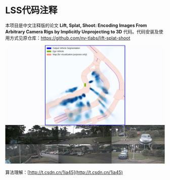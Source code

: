 # LSS代码注释

本项目是中文注释版的论文 **Lift, Splat, Shoot: Encoding Images From Arbitrary Camera Rigs by Implicitly Unprojecting to 3D** 代码。代码安装及使用方式见原仓库：https://github.com/nv-tlabs/lift-splat-shoot

<img src="./imgs/eval.gif">

算法理解：[http://t.csdn.cn/1ia45](http://t.csdn.cn/1ia45)
